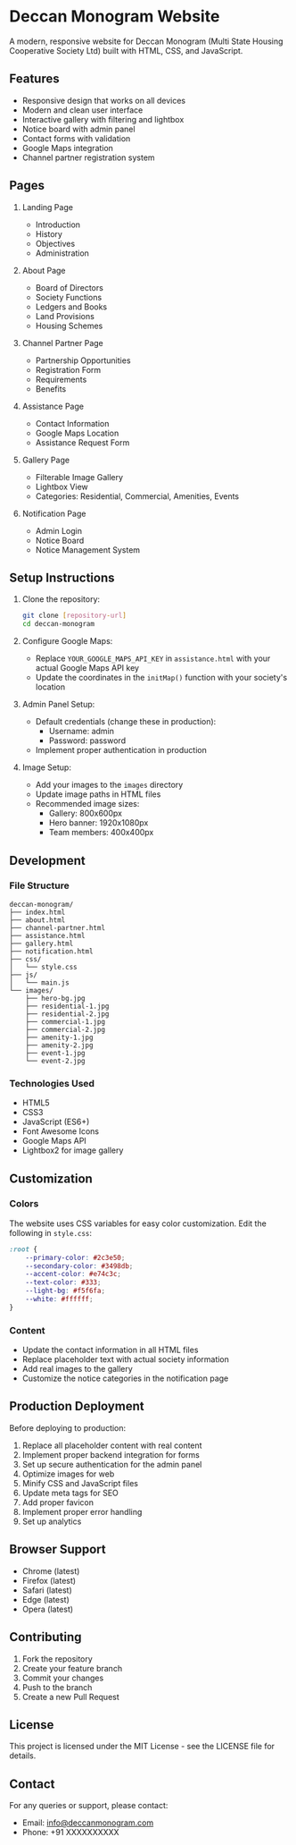 # Deccan Monogram Website

A modern, responsive website for Deccan Monogram (Multi State Housing Cooperative Society Ltd) built with HTML, CSS, and JavaScript.

## Features

- Responsive design that works on all devices
- Modern and clean user interface
- Interactive gallery with filtering and lightbox
- Notice board with admin panel
- Contact forms with validation
- Google Maps integration
- Channel partner registration system

## Pages

1. Landing Page
   - Introduction
   - History
   - Objectives
   - Administration

2. About Page
   - Board of Directors
   - Society Functions
   - Ledgers and Books
   - Land Provisions
   - Housing Schemes

3. Channel Partner Page
   - Partnership Opportunities
   - Registration Form
   - Requirements
   - Benefits

4. Assistance Page
   - Contact Information
   - Google Maps Location
   - Assistance Request Form

5. Gallery Page
   - Filterable Image Gallery
   - Lightbox View
   - Categories: Residential, Commercial, Amenities, Events

6. Notification Page
   - Admin Login
   - Notice Board
   - Notice Management System

## Setup Instructions

1. Clone the repository:
   ```bash
   git clone [repository-url]
   cd deccan-monogram
   ```

2. Configure Google Maps:
   - Replace `YOUR_GOOGLE_MAPS_API_KEY` in `assistance.html` with your actual Google Maps API key
   - Update the coordinates in the `initMap()` function with your society's location

3. Admin Panel Setup:
   - Default credentials (change these in production):
     - Username: admin
     - Password: password
   - Implement proper authentication in production

4. Image Setup:
   - Add your images to the `images` directory
   - Update image paths in HTML files
   - Recommended image sizes:
     - Gallery: 800x600px
     - Hero banner: 1920x1080px
     - Team members: 400x400px

## Development

### File Structure
```
deccan-monogram/
├── index.html
├── about.html
├── channel-partner.html
├── assistance.html
├── gallery.html
├── notification.html
├── css/
│   └── style.css
├── js/
│   └── main.js
└── images/
    ├── hero-bg.jpg
    ├── residential-1.jpg
    ├── residential-2.jpg
    ├── commercial-1.jpg
    ├── commercial-2.jpg
    ├── amenity-1.jpg
    ├── amenity-2.jpg
    ├── event-1.jpg
    └── event-2.jpg
```

### Technologies Used
- HTML5
- CSS3
- JavaScript (ES6+)
- Font Awesome Icons
- Google Maps API
- Lightbox2 for image gallery

## Customization

### Colors
The website uses CSS variables for easy color customization. Edit the following in `style.css`:
```css
:root {
    --primary-color: #2c3e50;
    --secondary-color: #3498db;
    --accent-color: #e74c3c;
    --text-color: #333;
    --light-bg: #f5f6fa;
    --white: #ffffff;
}
```

### Content
- Update the contact information in all HTML files
- Replace placeholder text with actual society information
- Add real images to the gallery
- Customize the notice categories in the notification page

## Production Deployment

Before deploying to production:
1. Replace all placeholder content with real content
2. Implement proper backend integration for forms
3. Set up secure authentication for the admin panel
4. Optimize images for web
5. Minify CSS and JavaScript files
6. Update meta tags for SEO
7. Add proper favicon
8. Implement proper error handling
9. Set up analytics

## Browser Support
- Chrome (latest)
- Firefox (latest)
- Safari (latest)
- Edge (latest)
- Opera (latest)

## Contributing
1. Fork the repository
2. Create your feature branch
3. Commit your changes
4. Push to the branch
5. Create a new Pull Request

## License
This project is licensed under the MIT License - see the LICENSE file for details.

## Contact
For any queries or support, please contact:
- Email: info@deccanmonogram.com
- Phone: +91 XXXXXXXXXX 
